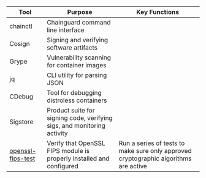 | Tool | Purpose | Key Functions |
| ---- | ------- | ------------- |
| chainctl | Chainguard command line interface | |
| Cosign | Signing and verifying software artifacts | |
| Grype | Vulnerability scanning for container images | |
| jq | CLI utility for parsing JSON | |
| CDebug | Tool for debugging distroless containers | |
| Sigstore | Product suite for signing code, verifying sigs, and monitoring activity | |
| [openssl-fips-test](https://github.com/chainguard-dev/openssl-fips-test) | Verify that OpenSSL FIPS module is properly installed and configured | Run a series of tests to make sure only approved cryptographic algorithms are active |
